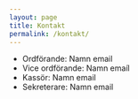 ```yaml
---
layout: page
title: Kontakt
permalink: /kontakt/
---
```


<p>
	<ul>
		<li>Ordförande: Namn email</li>
		<li>Vice ordförande: Namn emaíl</li>
		<li>Kassör: Namn email</li>
		<li>Sekreterare: Namn email</li>
	</ul>
</p>
	